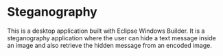 # Steganography

This is a desktop application built with Eclipse Windows Builder. It is a steganography application where the user can hide a text message inside an image and also retrieve the hidden message from an encoded image.
